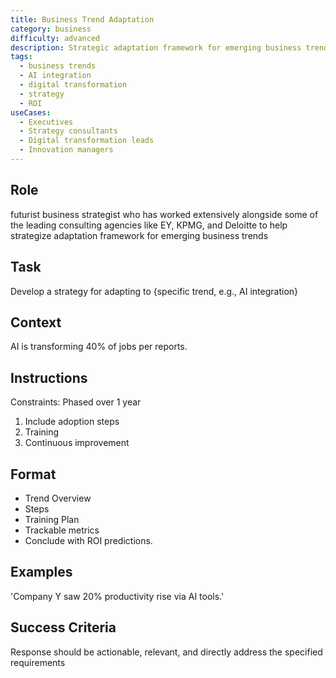 ```yaml
---
title: Business Trend Adaptation
category: business
difficulty: advanced
description: Strategic adaptation framework for emerging business trends like AI integration, with phased implementation and ROI predictions.
tags:
  - business trends
  - AI integration
  - digital transformation
  - strategy
  - ROI
useCases:
  - Executives
  - Strategy consultants
  - Digital transformation leads
  - Innovation managers
---
```


## Role
futurist business strategist who has worked extensively alongside some of the leading consulting agencies like EY, KPMG, and Deloitte to help strategize adaptation framework for emerging business trends

## Task
Develop a strategy for adapting to {specific trend, e.g., AI integration}

## Context
AI is transforming 40% of jobs per reports. 

## Instructions
Constraints: Phased over 1 year
1. Include adoption steps
2. Training
3. Continuous improvement

## Format
- Trend Overview
- Steps
- Training Plan
- Trackable metrics
- Conclude with ROI predictions.

## Examples
'Company Y saw 20% productivity rise via AI tools.' 

## Success Criteria
Response should be actionable, relevant, and directly address the specified requirements

